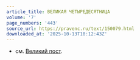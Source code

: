 ```yaml
---
article_title: ВЕЛИКАЯ ЧЕТЫРЕДЕСЯТНИЦА
volume: '7'
page_numbers: '443'
source_url: https://pravenc.ru/text/150079.html
downloaded_at: '2025-10-13T10:12:43Z'
---
```


- см. [Великий пост](<https://pravenc.ru/text/Великий пост.html>).
